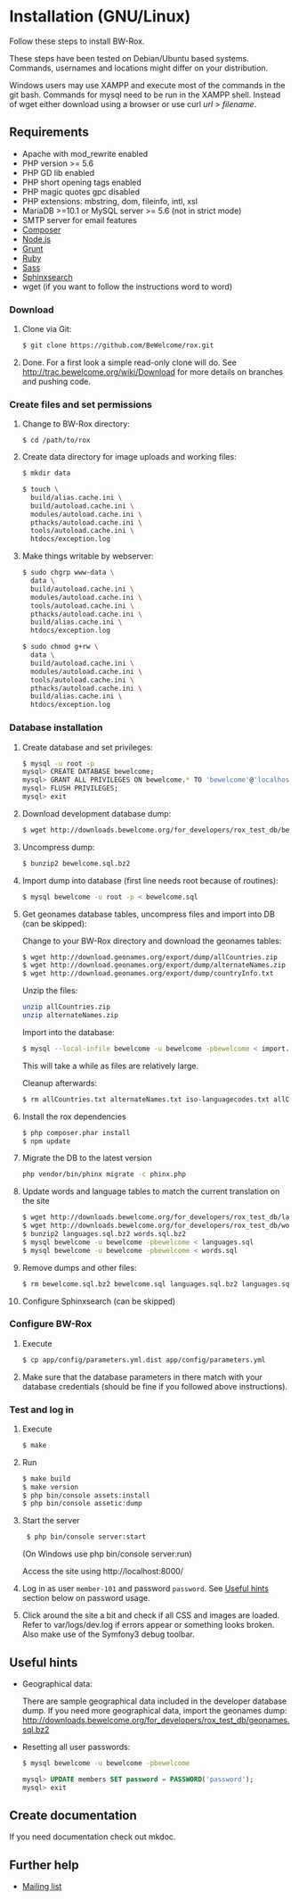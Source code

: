 # Installation (GNU/Linux)

Follow these steps to install BW-Rox.

These steps have been tested on Debian/Ubuntu based systems. Commands,
usernames and locations might differ on your distribution.

Windows users may use XAMPP and execute most of the commands in the git bash.
Commands for mysql need to be run in the XAMPP shell. Instead of wget either download
using a browser or use curl _url_ > _filename_.

## Requirements

* Apache with mod_rewrite enabled
* PHP version >= 5.6
* PHP GD lib enabled
* PHP short opening tags enabled
* PHP magic quotes gpc disabled
* PHP extensions: mbstring, dom, fileinfo, intl, xsl
* MariaDB >=10.1 or MySQL server >= 5.6 (not in strict mode) 
* SMTP server for email features
* [Composer](https://www.getcomposer.org)
* [Node.js](https://nodejs.org/)
* [Grunt](http://gruntjs.com/)
* [Ruby](http://www.ruby-lang.org/en/downloads/)
* [Sass](http://www.ruby-lang.org/en/downloads/)
* [Sphinxsearch](http://sphinxsearch.com/)
* wget (if you want to follow the instructions word to word)

### Download

1. Clone via Git:

    ```bash
    $ git clone https://github.com/BeWelcome/rox.git
    ```

2. Done. For a first look a simple read-only clone will do. See
 http://trac.bewelcome.org/wiki/Download for more details on branches and
 pushing code.


### Create files and set permissions

1. Change to BW-Rox directory:

    ```
    $ cd /path/to/rox
    ```

2. Create data directory for image uploads and working files:

    ```bash
    $ mkdir data
    ```
    ```bash
    $ touch \
      build/alias.cache.ini \
      build/autoload.cache.ini \
      modules/autoload.cache.ini \
      pthacks/autoload.cache.ini \
      tools/autoload.cache.ini \
      htdocs/exception.log
    ```

4. Make things writable by webserver:

    ```bash
    $ sudo chgrp www-data \
      data \
      build/autoload.cache.ini \
      modules/autoload.cache.ini \
      tools/autoload.cache.ini \
      pthacks/autoload.cache.ini \
      build/alias.cache.ini \
      htdocs/exception.log
    ```

    ```bash
    $ sudo chmod g+rw \
      data \
      build/autoload.cache.ini \
      modules/autoload.cache.ini \
      tools/autoload.cache.ini \
      pthacks/autoload.cache.ini \
      build/alias.cache.ini \
      htdocs/exception.log
    ```

### Database installation

1. Create database and set privileges:

    ```bash
    $ mysql -u root -p
    mysql> CREATE DATABASE bewelcome;
    mysql> GRANT ALL PRIVILEGES ON bewelcome.* TO 'bewelcome'@'localhost' IDENTIFIED BY 'bewelcome';
    mysql> FLUSH PRIVILEGES;
    mysql> exit
    ```

2. Download development database dump:

    ```bash
    $ wget http://downloads.bewelcome.org/for_developers/rox_test_db/bewelcome.sql.bz2
    ```

3. Uncompress dump:

    ```bash
    $ bunzip2 bewelcome.sql.bz2
    ```

4. Import dump into database (first line needs root because of routines):

    ```bash
    $ mysql bewelcome -u root -p < bewelcome.sql
    ```

5. Get geonames database tables, uncompress files and import into DB (can be skipped):

    Change to your BW-Rox directory and download the geonames tables:

    ```bash
    $ wget http://download.geonames.org/export/dump/allCountries.zip
    $ wget http://download.geonames.org/export/dump/alternateNames.zip
    $ wget http://download.geonames.org/export/dump/countryInfo.txt
    ```

    Unzip the files:

    ```bash
    unzip allCountries.zip
    unzip alternateNames.zip
    ```

    Import into the database:

    ```bash
    $ mysql --local-infile bewelcome -u bewelcome -pbewelcome < import.sql
    ```

    This will take a while as files are relatively large.

    Cleanup afterwards:

    ```bash
    $ rm allCountries.txt alternateNames.txt iso-languagecodes.txt allCountries.zip alternateNames.zip countryInfo.txt
    ```

8. Install the rox dependencies

    ```bash
    $ php composer.phar install
    $ npm update
    ```

9. Migrate the DB to the latest version

    ```bash
    php vendor/bin/phinx migrate -c phinx.php
    ```

10. Update words and language tables to match the current translation on the site

    ```bash
    $ wget http://downloads.bewelcome.org/for_developers/rox_test_db/languages.sql.bz2
    $ wget http://downloads.bewelcome.org/for_developers/rox_test_db/words.sql.bz2
    $ bunzip2 languages.sql.bz2 words.sql.bz2
    $ mysql bewelcome -u bewelcome -pbewelcome < languages.sql
    $ mysql bewelcome -u bewelcome -pbewelcome < words.sql
    ```

11. Remove dumps and other files:

    ```bash
    $ rm bewelcome.sql.bz2 bewelcome.sql languages.sql.bz2 languages.sql words.sql.bz2 words.sql
    ```

12. Configure Sphinxsearch (can be skipped)

### Configure BW-Rox

1. Execute
 
    ```bash
    $ cp app/config/parameters.yml.dist app/config/parameters.yml
    ```

2. Make sure that the database parameters in there match with your database credentials (should be fine if you followed 
above instructions).       

### Test and log in

1. Execute 
 
    ```bash
    $ make
   ```

2. Run 

    ```bash
    $ make build
    $ make version
    $ php bin/console assets:install
    $ php bin/console assetic:dump
   ```

3. Start the server 

   ```bash
    $ php bin/console server:start
   ```

   (On Windows use php bin/console server:run)

   Access the site using http://localhost:8000/


4. Log in as user `member-101` and password `password`. See [Useful hints](#useful-hints) section below
     on password usage.

5. Click around the site a bit and check if all CSS and images are loaded.
   Refer to var/logs/dev.log if errors appear or something looks broken. Also make use of the Symfony3 debug toolbar.

## Useful hints

* Geographical data:

    There are sample geographical data included in the developer database dump.
    If you need more geographical data, import the geonames dump:
    http://downloads.bewelcome.org/for_developers/rox_test_db/geonames.sql.bz2

* Resetting all user passwords:

    ```bash
    $ mysql bewelcome -u bewelcome -pbewelcome
    ```

    ```sql
    mysql> UPDATE members SET password = PASSWORD('password');
    mysql> exit
    ```

## Create documentation

If you need documentation check out mkdoc.

## Further help

* [Mailing list](http://lists.bewelcome.org/mailman/listinfo/bw-dev-discussion)
